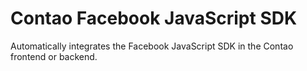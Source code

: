 Contao Facebook JavaScript SDK
=====================

Automatically integrates the Facebook JavaScript SDK in the Contao frontend or backend.
